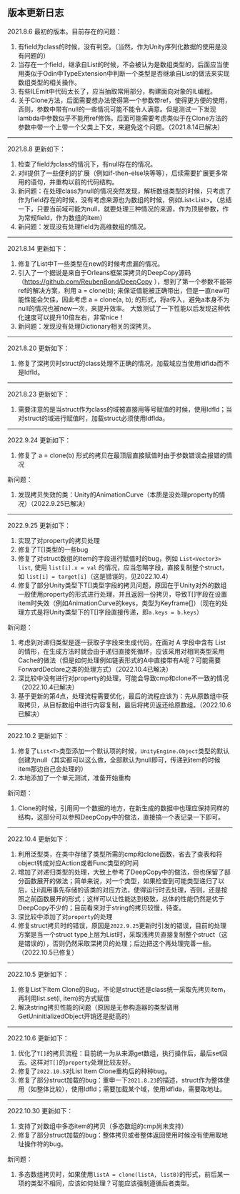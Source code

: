 版本更新日志
-------------------------------------------------------------------------
2021.8.6
最初的版本。目前存在的问题：
1. 有field为class的时候，没有判空。（当然，作为Unity序列化数据的使用是没有问题的）
2. 当存在一个field，继承自List<T>的时候，不会被认为是数组类型的，后面应当使用类似于Odin中TypeExtension中判断一个类型是否继承自List<T>的做法来实现数组类型的相关操作。
3. 有些ILEmit中代码太长了，应当抽取常用部分，构建面向对象的IL编程。
4. 关于Clone方法，后面需要想办法使得第一个参数带ref，使得更方便的使用，否则，参数中带有null的一些情况可能不能令人满意。但是测试一下发现lambda中参数似乎不能用ref修饰。后面可能需要考虑类似于在Clone方法的参数中带一个上带一个父类上下文，来避免这个问题。（2021.8.14已解决）
-------------------------------------------------------------------------
2021.8.8
更新如下：
1. 检查了field为class的情况下，有null存在的情况。
2. 对il提供了一些便利的扩展（例如if-then-else块等等），后续需要扩展更多常用的语句，并重构以前的代码结构。
3. 新问题：在处理class为null的情况突然发现，解析数组类型的时候，只考虑了作为field存在的时候，没有考虑来源也为数组的时候，例如List<List<T>>。（总结一下，只要当前域可能为null，就要处理三种情况的来源，作为顶层参数，作为常规field，作为数组的item）
4. 新问题：发现没有处理field为高维数组的情况。
-------------------------------------------------------------------------
2021.8.14
更新如下：
1. 修复了List<T>中T一些类型在new的时候考虑漏的情况。
2. 引入了一个据说是来自于Orleans框架深拷贝的DeepCopy源码（https://github.com/ReubenBond/DeepCopy ），想到了第一个参数不能带ref的解决方案，利用 a = clone(b); 来保证值能被正确带出，但是一直new可能性能会欠佳，因此考虑 a = clone(a, b); 的形式，将a传入，避免a本身不为null的情况也被new一次，来提升效率。 大致测试了一下性能以后发现这种优化速度可以提升10倍左右，非常nice！
3. 新问题：发现没有处理Dictionary相关的深拷贝。
-------------------------------------------------------------------------
2021.8.20
更新如下：
1. 修复了深拷贝时struct的class处理不正确的情况，加载域应当使用ldflda而不是ldfld。
-------------------------------------------------------------------------
2021.8.23
更新如下：
1. 需要注意的是当struct作为class的域被直接用等号赋值的时候，使用ldfld；当对struct的域进行赋值时，加载struct必须使用ldflda。

-------------------------------------------------------------------------
2022.9.24
更新如下：
1. 修复了 a = clone(b) 形式的拷贝在最顶层直接赋值时由于参数错误会报错的情况

新问题：
1. 发现拷贝失效的类：Unity的AnimationCurve（本质是没处理property的情况）（2022.9.25已解决）
-------------------------------------------------------------------------
2022.9.25
更新如下：
1. 实现了对property的拷贝处理
2. 修复了T[]类型的一些bug
3. 修复了对struct数组的item的字段进行赋值时的bug，例如 `List<Vector3> list`, 使用 `list[i].x = val` 的情况，应当忽略字段，直接复制整个struct，如 `list[i] = target[i]`（这是错误的，见2022.10.4）
4. 修复了部分Unity类型下T[]类型字段的拷贝问题，原因在于Unity对外的数组一般使用property的形式进行处理，并且返回一份拷贝，导致T[]字段在设置item时失效（例如AnimationCurve的keys，类型为Keyframe[]）（现在的处理方式是将Unity类型下的T[]字段直接传递，即`a.keys = b.keys`）

新问题：
1. 考虑到对递归类型是逐一获取子字段来生成代码，在面对 A 字段中含有 List<A> 的情形，在生成方法时就会由于递归直接死循环，应该采用对相同类型采用Cache的做法（但是如何处理例如链表形式的A中直接带有A呢？可能需要ForwardDeclare之类的处理方式）（2022.10.4已解决）
2. 深比较中没有进行对property的处理，可能会导致cmp和clone不一致的情况（2022.10.4已解决）
3. 基于更新的第4点，处理流程需要优化，最后的流程应该为：先从原数组中获取拷贝，从目标数组中进行内容复制，最后将拷贝返还给原数组。（2022.10.6已解决）
-------------------------------------------------------------------------
2022.10.2
更新如下：
1. 修复了`List<T>`类型添加一个默认项的时候，`UnityEngine.Object`类型的默认创建为null（其实都可以这么做，全部默认为null即可，传递到item的时候item那边自己会处理的）
2. 本地添加了一个单元测试，准备开始重构

新问题：
1. Clone的时候，引用同一个数据的地方，在新生成的数据中也理应保持同样的结构，这部分可以参照DeepCopy中的做法，直接搞一个表记录一下即可。
-------------------------------------------------------------------------
2022.10.4
更新如下：
1. 利用泛型类，在类中存储了类型所需的cmp和clone函数，省去了查表和将object转成对应Action或者Func类型的时间
2. 增加了对递归类型的处理，大致上参考了DeepCopy中的做法，但也保留了部分函数展开的做法；简单来说，对一个类型，如果检查到可能类型递归了以后，让il调用事先存储的该类的对应方法，使得运行时去处理，否则，还是按照之前函数展开的形式；这样可以让性能达到极致，总体的性能仍然是优于DeepCopy不少的；目前看来对于string的拷贝较慢，待查。
3. 深比较中添加了对`property`的处理
4. 修复struct拷贝时的错误，原因是`2022.9.25`更新时引发的错误，目前的处理方案是当一个struct type上层为List时，采取浅拷贝直接复制整个struct（这是错误的），否则仍然采取深拷贝的处理；后边把这个再处理完善一些。（2022.10.5已修复）
-------------------------------------------------------------------------
2022.10.5
更新如下：
1. 修复List下Item Clone的Bug，不论是struct还是class统一采取先拷贝item，再利用list.set(i, item)的方式赋值
2. 解决string拷贝性能的问题（原因是无参构造器的类型调用GetUninitializedObject开销还是挺高的）
-------------------------------------------------------------------------
2022.10.6
更新如下：
1. 优化了`T[]`的拷贝流程：目前统一为从来源get数组，执行操作后，最后set回去。这样对`T[]`的`property`处理比较友好。
2. 修复了`2022.10.5`对List Item Clone重构后的种种bug。
3. 修复了部分struct加载的bug：重申一下`2021.8.23`的描述，struct作为整体使用（如整体比较），使用ldfld；需要加载某个域，使用ldflda，需要取地址。
-------------------------------------------------------------------------
2022.10.30
更新如下：
1. 支持了对数组中多态item的拷贝（多态数组的cmp尚未支持）
2. 修复了部分struct加载的bug：整体拷贝或者整体返回使用时候没有使用取地址操作符的bug。

新问题：
1. 多态数组拷贝时，如果使用`listA = clone(listA, listB)`的形式，前后某一项的类型不相同，应该如何处理？可能应该强制遵循后者类型。